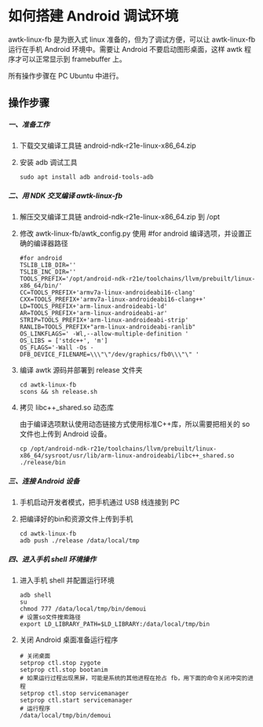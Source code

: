 # 如何搭建 Android 调试环境

awtk-linux-fb 是为嵌入式 linux 准备的，但为了调试方便，可以让 awtk-linux-fb 运行在手机 Android 环境中。需要让 Android 不要启动图形桌面，这样 awtk 程序才可以正常显示到 framebuffer 上。

所有操作步骤在 PC Ubuntu 中进行。

## 操作步骤

##### 一、准备工作

1. 下载交叉编译工具链 android-ndk-r21e-linux-x86_64.zip

2. 安装 adb 调试工具

   ```
   sudo apt install adb android-tools-adb
   ```

##### 二、用 NDK 交叉编译 awtk-linux-fb

1. 解压交叉编译工具链 android-ndk-r21e-linux-x86_64.zip 到 /opt

2. 修改 awtk-linux-fb/awtk_config.py 使用 #for android 编译选项，并设置正确的编译器路径

   ```
   #for android
   TSLIB_LIB_DIR=''
   TSLIB_INC_DIR=''
   TOOLS_PREFIX='/opt/android-ndk-r21e/toolchains/llvm/prebuilt/linux-x86_64/bin/'
   CC=TOOLS_PREFIX+'armv7a-linux-androideabi16-clang'
   CXX=TOOLS_PREFIX+'armv7a-linux-androideabi16-clang++'
   LD=TOOLS_PREFIX+'arm-linux-androideabi-ld'
   AR=TOOLS_PREFIX+'arm-linux-androideabi-ar'
   STRIP=TOOLS_PREFIX+'arm-linux-androideabi-strip'
   RANLIB=TOOLS_PREFIX+"arm-linux-androideabi-ranlib"
   OS_LINKFLAGS=' -Wl,--allow-multiple-definition '
   OS_LIBS = ['stdc++', 'm']
   OS_FLAGS='-Wall -Os -DFB_DEVICE_FILENAME=\\\"\"/dev/graphics/fb0\\\"\" '
   ```

3. 编译 awtk 源码并部署到 release 文件夹

   ```
   cd awtk-linux-fb
   scons && sh release.sh
   ```

4. 拷贝 libc++_shared.so 动态库

   由于编译选项默认使用动态链接方式使用标准C++库，所以需要把相关的 so 文件也上传到 Android 设备。

   ```
   cp /opt/android-ndk-r21e/toolchains/llvm/prebuilt/linux-x86_64/sysroot/usr/lib/arm-linux-androideabi/libc++_shared.so ./release/bin
   ```

##### 三、连接 Android 设备

1. 手机启动开发者模式，把手机通过 USB 线连接到 PC

2. 把编译好的bin和资源文件上传到手机

   ```
   cd awtk-linux-fb
   adb push ./release /data/local/tmp
   ```

##### 四、进入手机 shell 环境操作

1. 进入手机 shell 并配置运行环境

   ```
   adb shell
   su
   chmod 777 /data/local/tmp/bin/demoui
   # 设置so文件搜索路径
   export LD_LIBRARY_PATH=$LD_LIBRARY:/data/local/tmp/bin
   ```

2. 关闭 Android 桌面准备运行程序

   ```
   # 关闭桌面
   setprop ctl.stop zygote
   setprop ctl.stop bootanim
   # 如果运行过程出现黑屏，可能是系统的其他进程在抢占 fb，用下面的命令关闭冲突的进程
   setprop ctl.stop servicemanager
   setprop ctl.start servicemanager
   # 运行程序
   /data/local/tmp/bin/demoui
   ```